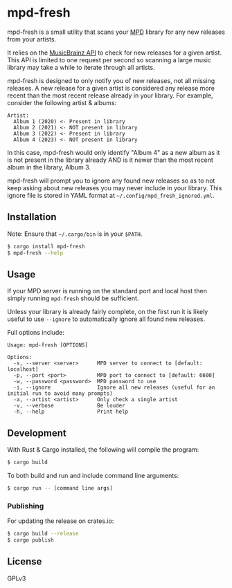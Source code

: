 mpd-fresh
=========

mpd-fresh is a small utility that scans your [MPD](https://www.musicpd.org/) library for any new releases from your artists.

It relies on the [MusicBrainz API](https://musicbrainz.org/) to check for new releases for a given artist. This API is limited to one request per second so scanning a large music library may take a while to iterate through all artists.

mpd-fresh is designed to only notify you of new releases, not all missing releases. A new release for a given artist is considered any release more recent than the most recent release already in your library. For example, consider the following artist & albums:

```
Artist:
  Album 1 (2020) <- Present in library
  Album 2 (2021) <- NOT present in library
  Album 3 (2022) <- Present in library
  Album 4 (2023) <- NOT present in library
```

In this case, mpd-fresh would only identify "Album 4" as a new album as it is not present in the library already AND is it newer than the most recent album in the library, Album 3.

mpd-fresh will prompt you to ignore any found new releases so as to not keep asking about new releases you may never include in your library. This ignore file is stored in YAML format at `~/.config/mpd_fresh_ignored.yml`.

## Installation

Note: Ensure that `~/.cargo/bin` is in your `$PATH`.

```bash
$ cargo install mpd-fresh
$ mpd-fresh --help
```

## Usage

If your MPD server is running on the standard port and local host then simply running `mpd-fresh` should be sufficient.

Unless your library is already fairly complete, on the first run it is likely useful to use `--ignore` to automatically ignore all found new releases.

Full options include:

```
Usage: mpd-fresh [OPTIONS]

Options:
  -s, --server <server>      MPD server to connect to [default: localhost]
  -p, --port <port>          MPD port to connect to [default: 6600]
  -w, --password <password>  MPD password to use
  -i, --ignore               Ignore all new releases (useful for an initial run to avoid many prompts)
  -a, --artist <artist>      Only check a single artist
  -v, --verbose              Be louder
  -h, --help                 Print help
```

## Development

With Rust & Cargo installed, the following will compile the program:

```bash
$ cargo build
```

To both build and run and include command line arguments:

```bash
$ cargo run -- [command line args]
```

### Publishing

For updating the release on crates.io:

```bash
$ cargo build --release
$ cargo publish
```

## License

GPLv3
